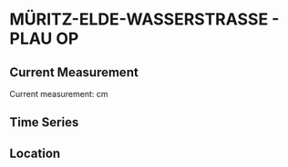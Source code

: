 # MÜRITZ-ELDE-WASSERSTRASSE - PLAU OP

## Current Measurement

Current measurement: <Value topic="rivers/pegel-online/MEW/PLAU-OP/measurementValue"/> cm

## Time Series

<TimeSeries topic="rivers/pegel-online/MEW/PLAU-OP/measurementValue" period="week" />

## Location

<WorldMap>
  <Marker lat="53.4567645191923" lon="12.261041569511429" labelTopic="rivers/pegel-online/MEW/PLAU-OP/measurementValue" />
</WorldMap>
